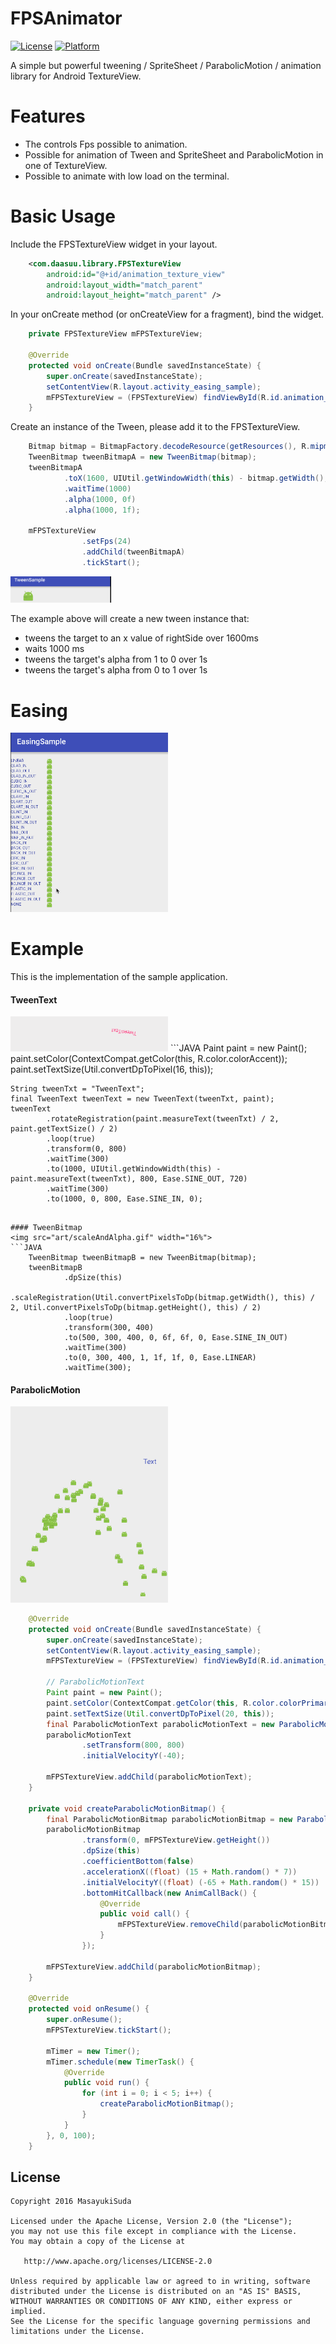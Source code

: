 # FPSAnimator
[![License](https://img.shields.io/badge/license-Apache%202-blue.svg)](https://www.apache.org/licenses/LICENSE-2.0)
[![Platform](https://img.shields.io/badge/platform-android-green.svg)](http://developer.android.com/index.html)

A simple but powerful tweening / SpriteSheet / ParabolicMotion / animation library for Android TextureView.

# Features
* The controls Fps possible to animation.
* Possible for animation of Tween and SpriteSheet and ParabolicMotion in one of TextureView.
* Possible to animate with low load on the terminal.

# Basic Usage
Include the FPSTextureView widget in your layout.
```xml
    <com.daasuu.library.FPSTextureView
        android:id="@+id/animation_texture_view"
        android:layout_width="match_parent"
        android:layout_height="match_parent" />
```
In your onCreate method (or onCreateView for a fragment), bind the widget.
```JAVA
    private FPSTextureView mFPSTextureView;
    
    @Override
    protected void onCreate(Bundle savedInstanceState) {
        super.onCreate(savedInstanceState);
        setContentView(R.layout.activity_easing_sample);
        mFPSTextureView = (FPSTextureView) findViewById(R.id.animation_texture_view);
    }
```
Create an instance of the Tween, please add it to the FPSTextureView.
```JAVA
    Bitmap bitmap = BitmapFactory.decodeResource(getResources(), R.mipmap.ic_launcher);
    TweenBitmap tweenBitmapA = new TweenBitmap(bitmap);
    tweenBitmapA
            .toX(1600, UIUtil.getWindowWidth(this) - bitmap.getWidth(), Ease.BACK_IN_OUT)
            .waitTime(1000)
            .alpha(1000, 0f)
            .alpha(1000, 1f);
            
    mFPSTextureView
                .setFps(24)
                .addChild(tweenBitmapA)
                .tickStart();
```
<img src="art/tweenBitmapSampleDemo.gif" width="32%">

The example above will create a new tween instance that:
* tweens the target to an x value of rightSide over 1600ms
* waits 1000 ms
* tweens the target's alpha from  1 to 0 over 1s
* tweens the target's alpha from 0 to 1 over 1s

# Easing
<img src="art/easingDemo.gif" width="50%">


# Example
This is the implementation of the sample application.

#### TweenText
<img src="art/tweenTextDemo.gif" width="50%">
```JAVA
    Paint paint = new Paint();
    paint.setColor(ContextCompat.getColor(this, R.color.colorAccent));
    paint.setTextSize(Util.convertDpToPixel(16, this));

    String tweenTxt = "TweenText";
    final TweenText tweenText = new TweenText(tweenTxt, paint);
    tweenText
            .rotateRegistration(paint.measureText(tweenTxt) / 2, paint.getTextSize() / 2)
            .loop(true)
            .transform(0, 800)
            .waitTime(300)
            .to(1000, UIUtil.getWindowWidth(this) - paint.measureText(tweenTxt), 800, Ease.SINE_OUT, 720)
            .waitTime(300)
            .to(1000, 0, 800, Ease.SINE_IN, 0);
```

#### TweenBitmap
<img src="art/scaleAndAlpha.gif" width="16%">
```JAVA
    TweenBitmap tweenBitmapB = new TweenBitmap(bitmap);
    tweenBitmapB
            .dpSize(this)
            .scaleRegistration(Util.convertPixelsToDp(bitmap.getWidth(), this) / 2, Util.convertPixelsToDp(bitmap.getHeight(), this) / 2)
            .loop(true)
            .transform(300, 400)
            .to(500, 300, 400, 0, 6f, 6f, 0, Ease.SINE_IN_OUT)
            .waitTime(300)
            .to(0, 300, 400, 1, 1f, 1f, 0, Ease.LINEAR)
            .waitTime(300);
```

#### ParabolicMotion
<img src="art/parabolicDemo.gif" width="50%">

```JAVA
    @Override
    protected void onCreate(Bundle savedInstanceState) {
        super.onCreate(savedInstanceState);
        setContentView(R.layout.activity_easing_sample);
        mFPSTextureView = (FPSTextureView) findViewById(R.id.animation_texture_view);
        
        // ParabolicMotionText
        Paint paint = new Paint();
        paint.setColor(ContextCompat.getColor(this, R.color.colorPrimary));
        paint.setTextSize(Util.convertDpToPixel(20, this));
        final ParabolicMotionText parabolicMotionText = new ParabolicMotionText("Text", paint);
        parabolicMotionText
                .setTransform(800, 800)
                .initialVelocityY(-40);

        mFPSTextureView.addChild(parabolicMotionText);
    }

    private void createParabolicMotionBitmap() {
        final ParabolicMotionBitmap parabolicMotionBitmap = new ParabolicMotionBitmap(mBitmap);
        parabolicMotionBitmap
                .transform(0, mFPSTextureView.getHeight())
                .dpSize(this)
                .coefficientBottom(false)
                .accelerationX((float) (15 + Math.random() * 7))
                .initialVelocityY((float) (-65 + Math.random() * 15))
                .bottomHitCallback(new AnimCallBack() {
                    @Override
                    public void call() {
                        mFPSTextureView.removeChild(parabolicMotionBitmap);
                    }
                });

        mFPSTextureView.addChild(parabolicMotionBitmap);
    }

    @Override
    protected void onResume() {
        super.onResume();
        mFPSTextureView.tickStart();

        mTimer = new Timer();
        mTimer.schedule(new TimerTask() {
            @Override
            public void run() {
                for (int i = 0; i < 5; i++) {
                    createParabolicMotionBitmap();
                }
            }
        }, 0, 100);
    }

```

## License
    Copyright 2016 MasayukiSuda

    Licensed under the Apache License, Version 2.0 (the "License");
    you may not use this file except in compliance with the License.
    You may obtain a copy of the License at

       http://www.apache.org/licenses/LICENSE-2.0

    Unless required by applicable law or agreed to in writing, software
    distributed under the License is distributed on an "AS IS" BASIS,
    WITHOUT WARRANTIES OR CONDITIONS OF ANY KIND, either express or implied.
    See the License for the specific language governing permissions and
    limitations under the License.
